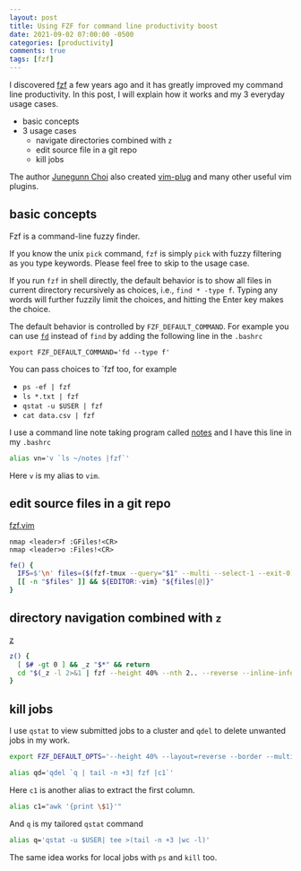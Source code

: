 ```yaml
---
layout: post
title: Using FZF for command line productivity boost
date: 2021-09-02 07:00:00 -0500
categories: [productivity]
comments: true
tags: [fzf]
---
```


I discovered [fzf](https://github.com/junegunn/fzf) a few years ago and it has
greatly improved my command line productivity.
In this post, I will explain how it works and my 3 everyday usage cases.

- basic concepts
- 3 usage cases
  - navigate directories combined with `z`
  - edit source file in a git repo
  - kill jobs



The author [Junegunn Choi](https://github.com/junegunn)
also created [vim-plug](https://github.com/junegunn/vim-plug) and many other
useful vim plugins.


## basic concepts

Fzf is a command-line fuzzy finder.

If you know the unix `pick` command, `fzf` is simply `pick` with fuzzy
filtering as you type keywords. Please feel free to skip to the usage case.

If you run `fzf` in shell directly, the default behavior is to show all files
in current directory recursively as choices, i.e., `find * -type f`.
Typing any words will further fuzzily limit the choices, and hitting the Enter
key makes the choice.

The default behavior is controlled by `FZF_DEFAULT_COMMAND`. For example
you can use [`fd`](https://github.com/sharkdp/fd) instead of `find` by adding
the following line in the `.bashrc`

```
export FZF_DEFAULT_COMMAND='fd --type f'
```

You can pass choices to `fzf too, for example

- `ps -ef | fzf`
- `ls *.txt | fzf`
- `qstat -u $USER | fzf`
- `cat data.csv | fzf`


I use a command line note taking program called [notes](https://github.com/pimterry/notes)
and I have this line in my `.bashrc`

```bash
alias vn='v `ls ~/notes |fzf`'
```

Here `v` is my alias to `vim`.


## edit source files in a git repo


[fzf.vim](https://github.com/junegunn/fzf.vim)

```
nmap <leader>f :GFiles!<CR>
nmap <leader>o :Files!<CR>
```

```bash
fe() {
  IFS=$'\n' files=($(fzf-tmux --query="$1" --multi --select-1 --exit-0))
  [[ -n "$files" ]] && ${EDITOR:-vim} "${files[@]}"
}
```


## directory navigation combined with `z`

[z](https://github.com/rupa/z)

```bash
z() {
  [ $# -gt 0 ] && _z "$*" && return
  cd "$(_z -l 2>&1 | fzf --height 40% --nth 2.. --reverse --inline-info +s --tac --query "${*##-* }" | sed 's/^[0-9,.]* *//')"
}
```

## kill jobs

I use `qstat` to view submitted jobs to a cluster and
`qdel` to delete unwanted jobs in my work.

```bash
export FZF_DEFAULT_OPTS='--height 40% --layout=reverse --border --multi'
```

```bash
alias qd='qdel `q | tail -n +3| fzf |c1`'
```

Here `c1` is another alias to extract the first column.

```bash
alias c1="awk '{print \$1}'"
```

And `q` is my tailored `qstat` command
```bash
alias q='qstat -u $USER| tee >(tail -n +3 |wc -l)'
```

The same idea works for local jobs with `ps` and `kill` too.
